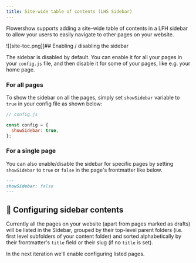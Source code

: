 ```yaml
---
title: Site-wide table of contents (LHS Sidebar)
---
```


Flowershow supports adding a site-wide table of contents in a LFH sidebar to allow your users to easily navigate to other pages on your website.

![[site-toc.png]]## Enabling / disabling the sidebar

The sidebar is disabled by default. You can enable it for all your pages in your `config.js` file, and then disable it for some of your pages, like e.g. your home page.

### For all pages

To show the sidebar on all the pages, simply set `showSidebar` variable to `true` in your config file as shown below:

```js
// config.js

const config = {
  showSidebar: true,
};
```

### For a single page

You can also enable/disable the sidebar for specific pages by setting `showSidebar` to `true` or `false` in the page's frontmatter like below.

```md
---
showSidebar: false
---
```

## 🚧 Configuring sidebar contents

Currently all the pages on your website (apart from pages marked as drafts) will be listed in the Sidebar, grouped by their top-level parent folders (i.e. first level subfolders of your content folder) and sorted alphabetically by their frontmatter's `title` field or their slug (if no `title` is set).

In the next iteration we'll enable configuring listed pages.
